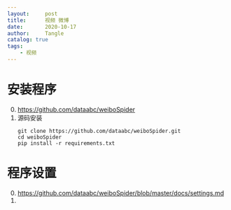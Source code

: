 ```yaml
---
layout:     post
title:      视频 微博
date:       2020-10-17
author:     Tangle
catalog: true
tags:
    - 视频
---
```


# 安装程序

0. <https://github.com/dataabc/weiboSpider>
0. 源码安装
    ```
    git clone https://github.com/dataabc/weiboSpider.git
    cd weiboSpider
    pip install -r requirements.txt
    ```

# 程序设置

0. <https://github.com/dataabc/weiboSpider/blob/master/docs/settings.md>
0. 
